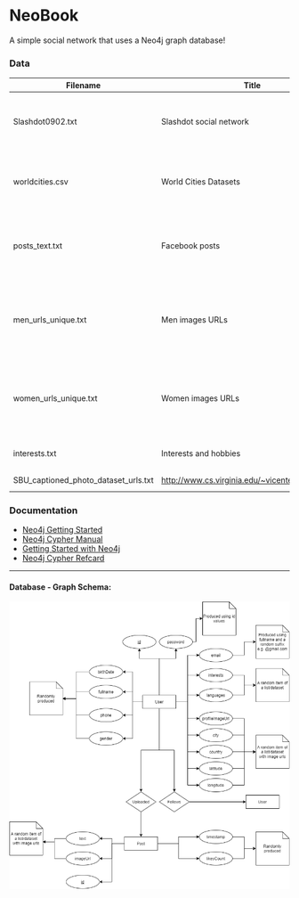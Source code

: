 # NeoBook
A simple social network that uses a Neo4j graph database!


### Data
Filename | Title| Source URL | Description
------------ | ------------ | ------------- | -------------
Slashdot0902.txt | Slashdot social network | http://snap.stanford.edu/data/soc-Slashdot0902.html (original 948,464 rels & 82,168 users) | Contains 2,360,494 relationships between 200,000 users
worldcities.csv | World Cities Datasets | https://www.kaggle.com/viswanathanc/world-cities-datasets |	Contains 14,000 cities with their countries, latitudes and longitudes
posts_text.txt | Facebook posts | https://github.com/minimaxir/interactive-facebook-reactions/tree/master/data | Contains ~30k texts from Facebook posts (merged from source)
men_urls_unique.txt | Men images URLs | https://source.unsplash.com/featured/?man | Contains 1227 image URLs, with "man" keyword, collected from unsplash.com
women_urls_unique.txt | Women images URLs | https://source.unsplash.com/featured/?woman | Contains 1998 image URLs, with "woman" keyword, collected from unsplash.com
interests.txt | Interests and hobbies | - | Contains 307 interests and hobbies
SBU_captioned_photo_dataset_urls.txt | http://www.cs.virginia.edu/~vicente/sbucaptions/ | Contains 1 million image URLs that point to public images on Flickr.


### Documentation

- [Neo4j Getting Started](https://neo4j.com/docs/pdf/neo4j-getting-started-4.2.pdf)
- [Neo4j Cypher Manual](https://neo4j.com/docs/pdf/neo4j-cypher-manual-4.2.pdf)
- [Getting Started with Neo4j](https://neo4j.com/developer/get-started/)
- [Neo4j Cypher Refcard](https://neo4j.com/docs/cypher-refcard/current/)

-----------------------------------------------------

#### Database - Graph Schema:

![Db Schema](https://github.com/p17griv/neobook/blob/main/db_schema.png)
